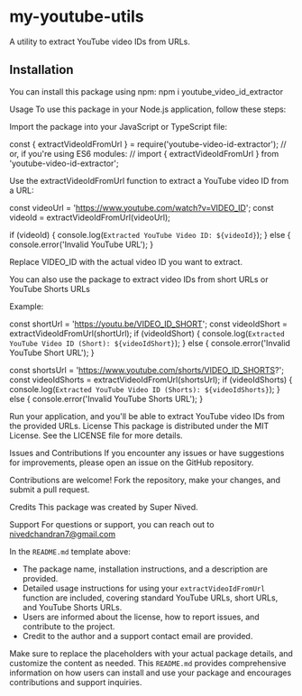 # my-youtube-utils

A utility to extract YouTube video IDs from URLs.

## Installation

You can install this package using npm: npm i youtube_video_id_extractor


Usage
To use this package in your Node.js application, follow these steps:

Import the package into your JavaScript or TypeScript file:


const { extractVideoIdFromUrl } = require('youtube-video-id-extractor');
// or, if you're using ES6 modules:
// import { extractVideoIdFromUrl } from 'youtube-video-id-extractor';


Use the extractVideoIdFromUrl function to extract a YouTube video ID from a URL:


const videoUrl = 'https://www.youtube.com/watch?v=VIDEO_ID';
const videoId = extractVideoIdFromUrl(videoUrl);

if (videoId) {
  console.log(`Extracted YouTube Video ID: ${videoId}`);
} else {
  console.error('Invalid YouTube URL');
}

Replace VIDEO_ID with the actual video ID you want to extract.

You can also use the package to extract video IDs from short URLs or YouTube Shorts URLs

Example:

const shortUrl = 'https://youtu.be/VIDEO_ID_SHORT';
const videoIdShort = extractVideoIdFromUrl(shortUrl);
if (videoIdShort) {
  console.log(`Extracted YouTube Video ID (Short): ${videoIdShort}`);
} else {
  console.error('Invalid YouTube Short URL');
}


const shortsUrl = 'https://www.youtube.com/shorts/VIDEO_ID_SHORTS?';
const videoIdShorts = extractVideoIdFromUrl(shortsUrl);
if (videoIdShorts) {
  console.log(`Extracted YouTube Video ID (Shorts): ${videoIdShorts}`);
} else {
  console.error('Invalid YouTube Shorts URL');
}



Run your application, and you'll be able to extract YouTube video IDs from the provided URLs.
License
This package is distributed under the MIT License. See the LICENSE file for more details.

Issues and Contributions
If you encounter any issues or have suggestions for improvements, please open an issue on the GitHub repository.

Contributions are welcome! Fork the repository, make your changes, and submit a pull request.


Credits
This package was created by Super Nived.

Support
For questions or support, you can reach out to  nivedchandran7@gmail.com


In the `README.md` template above:

- The package name, installation instructions, and a description are provided.
- Detailed usage instructions for using your `extractVideoIdFromUrl` function are included, covering standard YouTube URLs, short URLs, and YouTube Shorts URLs.
- Users are informed about the license, how to report issues, and contribute to the project.
- Credit to the author and a support contact email are provided.

Make sure to replace the placeholders with your actual package details, and customize the content as needed. This `README.md` provides comprehensive information on how users can install and use your package and encourages contributions and support inquiries.



